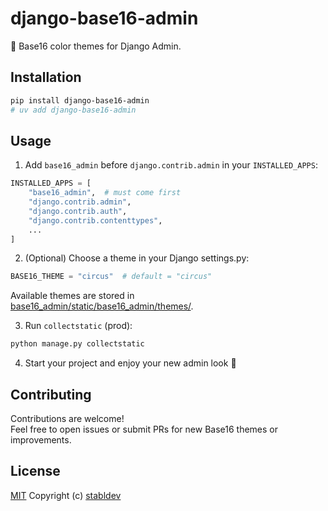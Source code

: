 # django-base16-admin

🎨 Base16 color themes for Django Admin.

## Installation

```bash
pip install django-base16-admin
# uv add django-base16-admin
```

## Usage

1. Add `base16_admin` before `django.contrib.admin` in your `INSTALLED_APPS`:

```py
INSTALLED_APPS = [
    "base16_admin",  # must come first
    "django.contrib.admin",
    "django.contrib.auth",
    "django.contrib.contenttypes",
    ...
]
```

2. (Optional) Choose a theme in your Django settings.py:

```py
BASE16_THEME = "circus"  # default = "circus"
```

Available themes are stored in  
[base16_admin/static/base16_admin/themes/](/src/base16_admin/static/base16_admin/themes/).

3. Run `collectstatic` (prod):

```bash
python manage.py collectstatic
```

4. Start your project and enjoy your new admin look 🎉

## Contributing

Contributions are welcome!  
Feel free to open issues or submit PRs for new Base16 themes or improvements.

## License

[MIT](LICENSE) Copyright (c) [stabldev](https://github.com/stabldev)
